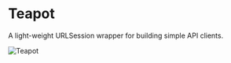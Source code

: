 # Teapot
A light-weight URLSession wrapper for building simple API clients.

![Teapot](https://raw.githubusercontent.com/bakkenbaeck/Teapot/master/teapot.svg)
